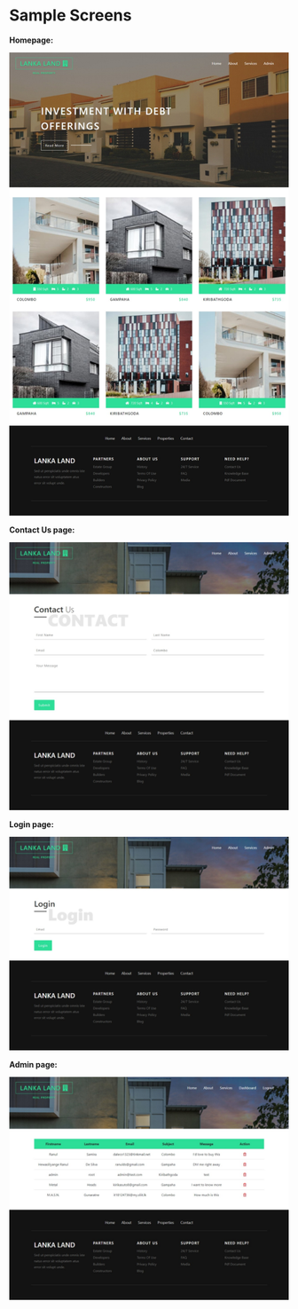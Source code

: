 # Sample Screens

**Homepage:**

![Homepage](https://github.com/ranulds/Lanka-Land-Real-Estate-Frontend/blob/main/samples/homepage.jpeg?raw=true)

**Contact Us page:**

![Contact Us](https://github.com/ranulds/Lanka-Land-Real-Estate-Frontend/blob/main/samples/contactus.jpeg?raw=true)

**Login page:**

![Login](https://github.com/ranulds/Lanka-Land-Real-Estate-Frontend/blob/main/samples/login.jpeg?raw=true)

**Admin page:**

![Admin](https://github.com/ranulds/Lanka-Land-Real-Estate-Frontend/blob/main/samples/admin.jpeg?raw=true)
